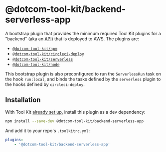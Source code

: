 # @dotcom-tool-kit/backend-serverless-app

A bootstrap plugin that provides the minimum required Tool Kit plugins for a "backend" (aka an [API](https://github.com/Financial-Times/next/wiki/Naming-Conventions#apis)) that is deployed to AWS. The plugins are:

- [`@dotcom-tool-kit/npm`](https://github.com/Financial-Times/dotcom-tool-kit/tree/main/plugins/npm)
- [`@dotcom-tool-kit/circleci-deploy`](https://github.com/Financial-Times/dotcom-tool-kit/tree/main/plugins/circleci-deploy)
- [`@dotcom-tool-kit/serverless`](https://github.com/Financial-Times/dotcom-tool-kit/tree/main/plugins/serverless)
- [`@dotcom-tool-kit/node`](https://github.com/Financial-Times/dotcom-tool-kit/tree/main/plugins/node)

This bootstrap plugin is also preconfigured to run the `ServerlessRun` task on the hook `run:local`, and binds the tasks defined by the `serverless` plugin to the hooks defined by `circleci-deploy`.

## Installation

With Tool Kit [already set up](https://github.com/financial-times/dotcom-tool-kit#installing-and-using-tool-kit), install this plugin as a dev dependency:

```sh
npm install --save-dev @dotcom-tool-kit/backend-serverless-app
```

And add it to your repo's `.toolkitrc.yml`:

```yaml
plugins:
    - '@dotcom-tool-kit/backend-serverless-app'
```
